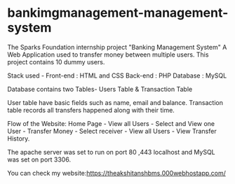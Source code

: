 # bankimgmanagement-management-system
The Sparks Foundation internship project "Banking Management System" A Web Application used to transfer money between multiple users.
This project contains 10 dummy users.

Stack used -
Front-end : HTML and CSS
Back-end : PHP
Database : MySQL

Database contains two Tables- Users Table & Transaction Table

User table have basic fields such as name, email and balance. Transaction table records all transfers happened along with their time.

Flow of the Website: Home Page - View all Users - Select and View one User - Transfer Money - Select receiver - View all Users - View Transfer History.

The apache server was set to run on port 80 ,443 localhost and MySQL was set on port 3306.

You can check my website:https://theakshitanshbms.000webhostapp.com/